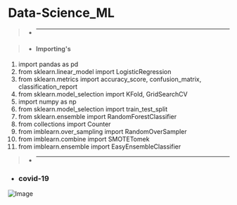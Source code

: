 # Data-Science_ML


> - _______________________________________________________________________________________________________________________________________________________________________________

> - #### Importing's 

1. import pandas as pd
2. from sklearn.linear_model import LogisticRegression
3. from sklearn.metrics import accuracy_score, confusion_matrix, classification_report
4. from sklearn.model_selection import KFold, GridSearchCV
5. import numpy as np 
6. from sklearn.model_selection import train_test_split
7. from sklearn.ensemble import RandomForestClassifier
8. from collections import Counter
9. from imblearn.over_sampling import RandomOverSampler
10. from imblearn.combine import SMOTETomek
11. from imblearn.ensemble import EasyEnsembleClassifier

> - ____________________________________________________________________________________________________________________________________________________________________________


 - ### covid-19

![Image](https://camo.githubusercontent.com/8d2da79276d6feb6ba5cc87da894fca8a98b1a5a/68747470733a2f2f696d2e657a6769662e636f6d2f746d702f657a6769662d312d3932666161383539616366342e676966)
